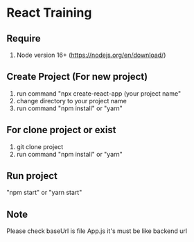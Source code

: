 # React Training

## Require
1. Node version 16+ (https://nodejs.org/en/download/)


## Create Project (For new project)

1. run command "npx create-react-app (your project name"
2. change directory to your project name
3. run command "npm install" or "yarn"

## For clone project or exist
1. git clone project
2. run command "npm install" or "yarn"


## Run project

"npm start" or "yarn start"

## Note
Please check baseUrl is file App.js it's must be like backend url